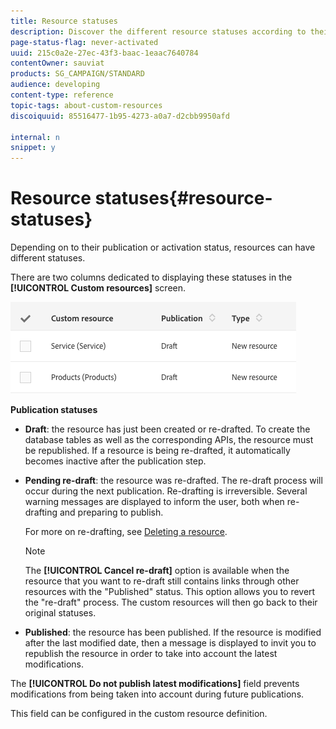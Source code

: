 ```yaml
---
title: Resource statuses
description: Discover the different resource statuses according to their publication state.
page-status-flag: never-activated
uuid: 215c0a2e-27ec-43f3-baac-1eaac7640784
contentOwner: sauviat
products: SG_CAMPAIGN/STANDARD
audience: developing
content-type: reference
topic-tags: about-custom-resources
discoiquuid: 85516477-1b95-4273-a0a7-d2cbb9950afd

internal: n
snippet: y
---
```


# Resource statuses{#resource-statuses}

Depending on to their publication or activation status, resources can have different statuses.

There are two columns dedicated to displaying these statuses in the **[!UICONTROL Custom resources]** screen.

![](assets/schema_colonne_1.png)

**Publication statuses**

* **Draft**: the resource has just been created or re-drafted. To create the database tables as well as the corresponding APIs, the resource must be republished. If a resource is being re-drafted, it automatically becomes inactive after the publication step.
* **Pending re-draft**: the resource was re-drafted. The re-draft process will occur during the next publication. Re-drafting is irreversible. Several warning messages are displayed to inform the user, both when re-drafting and preparing to publish.

  For more on re-drafting, see [Deleting a resource](../../developing/using/deleting-a-resource.md).

  >[!NOTE]
  >
  >The **[!UICONTROL Cancel re-draft]** option is available when the resource that you want to re-draft still contains links through other resources with the "Published" status. This option allows you to revert the "re-draft" process. The custom resources will then go back to their original statuses.

* **Published**: the resource has been published. If the resource is modified after the last modified date, then a message is displayed to invit you to republish the resource in order to take into account the latest modifications.

The **[!UICONTROL Do not publish latest modifications]** field prevents modifications from being taken into account during future publications.

This field can be configured in the custom resource definition.

